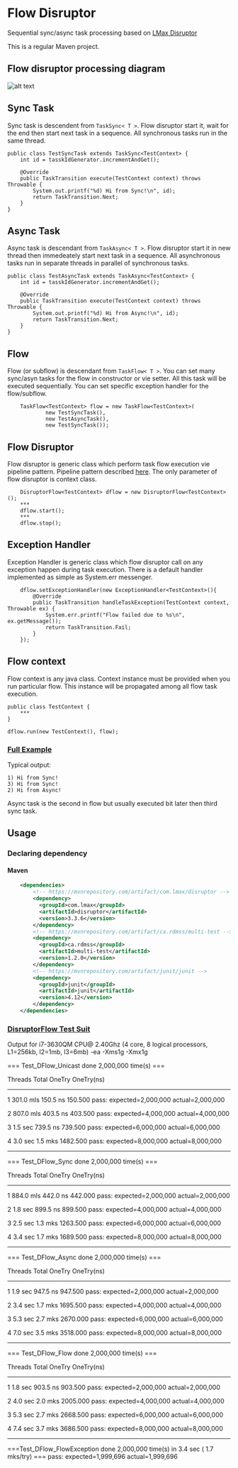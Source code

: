 # Flow Disruptor
Sequential sync/async task processing based on [LMax Disruptor](https://github.com/LMAX-Exchange/disruptor)

This is a regular Maven project.

## Flow disruptor processing diagram

![alt text](https://github.com/serhioms/DisruptorFlow/blob/master/result/DisruptorFlow.png)


## Sync Task

Sync task is descendent from `TaskSync< T >`. Flow disruptor start it, wait for the end then start next task in a sequence. All synchronous tasks run in the same thread.

    public class TestSyncTask extends TaskSync<TestContext> {
    	int id = tasskIdGenerator.incrementAndGet();
    	
        @Override
        public TaskTransition execute(TestContext context) throws Throwable {
            System.out.printf("%d) Hi from Sync!\n", id);
            return TaskTransition.Next;
        }
    }

## Async Task

Async task is descendant from `TaskAsync< T >`. Flow disruptor start it in new thread then immedeately start next task in a sequence. All asynchronous tasks run in separate threads in parallel of synchronous tasks.

    public class TestAsyncTask extends TaskAsync<TestContext> {
    	int id = tasskIdGenerator.incrementAndGet();

    	@Override
        public TaskTransition execute(TestContext context) throws Throwable {
            System.out.printf("%d) Hi from Async!\n", id);
            return TaskTransition.Next;
        }
    }
    
## Flow
                
Flow (or subflow) is descendant from `TaskFlow< T >`. You can set many sync/asyn tasks for the flow in constructor or vie setter. All this task will be executed sequentially. You can set specific exception handler for the flow/subflow.

	    TaskFlow<TestContext> flow = new TaskFlow<TestContext>(
	            new TestSyncTask(),
	            new TestAsyncTask(),
	            new TestSyncTask());

## Flow Disruptor

Flow disruptor is generic class which perform task flow execution vie pipeline pattern. Pipeline pattern described [here](https://github.com/LMAX-Exchange/disruptor/blob/master/docs/Disruptor.docx). The only parameter of flow disruptor is context class.

	    DisruptorFlow<TestContext> dflow = new DisruptorFlow<TestContext>();
        ***
	    dflow.start();
        ***
	    dflow.stop();

## Exception Handler

Exception Handler is generic class which flow disruptor call on any exception happen during task execution. There is a default handler implemented as simple as System.err messenger.

	    dflow.setExceptionHandler(new ExceptionHandler<TestContext>(){
	        @Override
	        public TaskTransition handleTaskException(TestContext context, Throwable ex) {
	            System.err.printf("Flow failed due to %s\n", ex.getMessage());
	            return TaskTransition.Fail;
	        }
	    });

## Flow context

Flow context is any java class. Context instance must be provided when you run particular flow. This instance will be propagated among all flow task execution.

    public class TestContext {
    	***
    }
    
    dflow.run(new TestContext(), flow);


### [Full Example](https://github.com/serhioms/DisruptorFlow/blob/master/test/ca/rdmss/test/dflow/DFlowExample.java)

Typical output:

	1) Hi from Sync!
	3) Hi from Sync!
	2) Hi from Async!
	
Async task is the second in flow but usually executed bit later then third sync task.

    
## Usage

### Declaring dependency
#### Maven

```xml
    <dependencies>
        <!-- https://mvnrepository.com/artifact/com.lmax/disruptor -->
        <dependency>
          <groupId>com.lmax</groupId>
          <artifactId>disruptor</artifactId>
          <version>3.3.6</version>
        </dependency>
        <!-- https://mvnrepository.com/artifact/ca.rdmss/multi-test -->
        <dependency>
          <groupId>ca.rdmss</groupId>
          <artifactId>multi-test</artifactId>
          <version>1.2.0</version>
        </dependency>
        <!-- https://mvnrepository.com/artifact/junit/junit -->
        <dependency>
          <groupId>junit</groupId>
          <artifactId>junit</artifactId>
          <version>4.12</version>
        </dependency>
    </dependencies>
```


### [DisruptorFlow Test Suit](https://github.com/serhioms/DisruptorFlow/blob/master/test/ca/rdmss/test/dflow/Suite_DFlow.java)

Output for i7-3630QM CPU@ 2.40Ghz (4 core, 8 logical processors, L1=256kb, l2=1mb, l3=6mb) -ea -Xms1g -Xmx1g

=== Test_DFlow_Unicast done 2,000,000 time(s) ===

Threads Total      OneTry     OneTry(ns)

------- ---------- ---------- ----------

1       301.0  mls 150.5   ns    150.500 pass: expected=2,000,000 actual=2,000,000

2       807.0  mls 403.5   ns    403.500 pass: expected=4,000,000 actual=4,000,000

3       1.5    sec 739.5   ns    739.500 pass: expected=6,000,000 actual=6,000,000

4       3.0    sec 1.5    mks   1482.500 pass: expected=8,000,000 actual=8,000,000

------- ---------- ---------- ----------


=== Test_DFlow_Sync done 2,000,000 time(s) ===

Threads Total      OneTry     OneTry(ns)

------- ---------- ---------- ----------

1       884.0  mls 442.0   ns    442.000 pass: expected=2,000,000 actual=2,000,000

2       1.8    sec 899.5   ns    899.500 pass: expected=4,000,000 actual=4,000,000

3       2.5    sec 1.3    mks   1263.500 pass: expected=6,000,000 actual=6,000,000

4       3.4    sec 1.7    mks   1689.500 pass: expected=8,000,000 actual=8,000,000

------- ---------- ---------- ----------


=== Test_DFlow_Async done 2,000,000 time(s) ===

Threads Total      OneTry     OneTry(ns)

------- ---------- ---------- ----------

1       1.9    sec 947.5   ns    947.500 pass: expected=2,000,000 actual=2,000,000

2       3.4    sec 1.7    mks   1695.500 pass: expected=4,000,000 actual=4,000,000

3       5.3    sec 2.7    mks   2670.000 pass: expected=6,000,000 actual=6,000,000

4       7.0    sec 3.5    mks   3518.000 pass: expected=8,000,000 actual=8,000,000

------- ---------- ---------- ----------


=== Test_DFlow_Flow done 2,000,000 time(s) ===

Threads Total      OneTry     OneTry(ns)

------- ---------- ---------- ----------

1       1.8    sec 903.5   ns    903.500 pass: expected=2,000,000 actual=2,000,000

2       4.0    sec 2.0    mks   2005.000 pass: expected=4,000,000 actual=4,000,000

3       5.3    sec 2.7    mks   2668.500 pass: expected=6,000,000 actual=6,000,000

4       7.4    sec 3.7    mks   3686.500 pass: expected=8,000,000 actual=8,000,000

------- ---------- ---------- ----------

===Test_DFlow_FlowException done 2,000,000 time(s) in   3.4 sec (  1.7 mks/try) === pass: expected=1,999,696 actual=1,999,696


